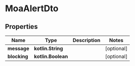 
# MoaAlertDto

## Properties
Name | Type | Description | Notes
------------ | ------------- | ------------- | -------------
**message** | **kotlin.String** |  |  [optional]
**blocking** | **kotlin.Boolean** |  |  [optional]



